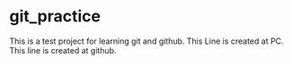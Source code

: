 # git_practice
This is a test project for learning git and github.
This Line is created at PC.
This line is created at github.
